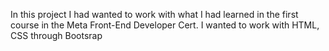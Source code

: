 In this project I had wanted to work with what I had learned in the first course in the Meta Front-End Developer Cert.
I wanted to work with HTML, CSS through Bootsrap
